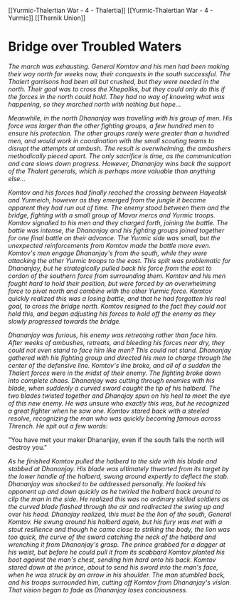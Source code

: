 [[Yurmic-Thalertian War - 4 - Thalertia]]
[[Yurmic-Thalertian War - 4 - Yurmic]]
[[Thernik Union]]

# Bridge over Troubled Waters
*The march was exhausting. General Komtov and his men had been making their way north for weeks now, their conquests in the south successful. The Thalert garrisons had been all but crushed, but they were needed in the north. Their goal was to cross the Xhepaliks, but they could only do this if the forces in the north could hold. They had no way of knowing what was happening, so they marched north with nothing but hope...*

*Meanwhile, in the north Dhananjay was travelling with his group of men. His force was larger than the other fighting groups, a few hundred men to ensure his protection. The other groups rarely were greater than a hundred men, and would work in coordination with the small scouting teams to disrupt the attempts at ambush. The result is overwhelming, the ambushers methodically pieced apart. The only sacrifice is time, as the communication and care slows down progress. However, Dhananjay wins back the support of the Thalert generals, which is perhaps more valuable than anything else...*

*Komtov and his forces had finally reached the crossing between Hayealsk and Yurmeich, however as they emerged from the jungle it became apparent they had run out of time. The enemy stood between them and the bridge, fighting with a small group of Mavar mercs and Yurmic troops. Komtov signalled to his men and they charged forth, joining the battle. The battle was intense, the Dhananjay and his fighting groups joined together for one final battle on their advance. The Yurmic side was small, but the unexpected reinforcements from Komtov made the battle more even. Komtov's men engage Dhananjay's from the south, while they were attacking the other Yurmic troops to the east. This split was problematic for Dhananjay, but he strategically pulled back his force from the east to cordon of the southern force from surrounding them. Komtov and his men fought hard to hold their position, but were forced by an overwhelming force to pivot north and combine with the other Yurmic force. Komtov quickly realized this was a losing battle, and that he had forgotten his real goal, to cross the bridge north. Komtov resigned to the fact they could not hold this, and began adjusting his forces to hold off the enemy as they slowly progressed towards the bridge.*

*Dhananjay was furious, his enemy was retreating rather than face him. After weeks of ambushes, retreats, and bleeding his forces near dry, they could not even stand to face him like men? This could not stand. Dhananjay gathered with his fighting group and directed his men to charge through the center of the defensive line. Komtov's line broke, and all of a sudden the Thalert forces were in the midst of their enemy. The fighting broke down into complete chaos. Dhananjay was cutting through enemies with his blade, when suddenly a curved sword caught the tip of his halberd. The two blades twisted together and Dhanajay spun on his heel to meet the eye of this new enemy. He was unsure who exactly this was, but he recognized a great fighter when he saw one. Komtov stared back with a steeled resolve, recognizing the man who was quickly becoming famous across Thrench. He spit out a few words:*

"You have met your maker Dhananjay, even if the south falls the north will destroy you."

*As he finished Komtov pulled the halberd to the side with his blade and stabbed at Dhananjay. His blade was ultimately thwarted from its target by the lower handle of the halberd, swung around expertly to deflect the stab. Dhananjay was shocked to be addressed personally. He looked his opponent up and down quickly as he twirled the halberd back around to clip the man in the side. He realized this was no ordinary skilled soldiers as the curved blade flashed through the air and redirected the swing up and over his head. Dhanajay realized, this must be the lion of the south, General Komtov. He swung around his halberd again, but his fury was met with a stout resilience and though he came close to striking the body, the lion was too quick, the curve of the sword catching the neck of the halberd and wrenching it from Dhananjay's grasp. The prince grabbed for a dagger at his waist, but before he could pull it from its scabbard Komtov planted his boot against the man's chest, sending him hard onto his back. Komtov stared down at the prince, about to send his sword into the man's face, when he was struck by an arrow in his shoulder. The man stumbled back, and his troops surrounded him, cutting off Komtov from Dhananjay's vision. That vision began to fade as Dhananjay loses conciousness.*